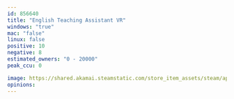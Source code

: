 ```yaml
---
id: 856640
title: "English Teaching Assistant VR"
windows: "true"
mac: "false"
linux: false
positive: 10
negative: 8
estimated_owners: "0 - 20000"
peak_ccu: 0

image: https://shared.akamai.steamstatic.com/store_item_assets/steam/apps/856640/header.jpg?t=1530050652
opinions:
---
```

